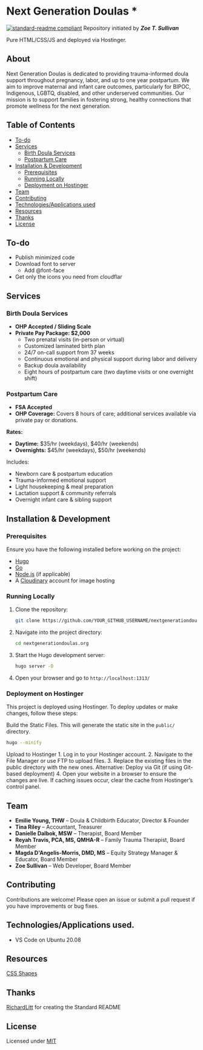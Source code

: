 # Next Generation Doulas *

[![standard-readme compliant](https://img.shields.io/badge/readme%20style-standard-brightgreen.svg?style=flat-square)](https://github.com/RichardLitt/standard-readme) Repository initiated by _**Zoe T. Sullivan**_

Pure HTML/CSS/JS and deployed via Hostinger.

## About

Next Generation Doulas is dedicated to providing trauma-informed doula support throughout pregnancy, labor, and up to one year postpartum. We aim to improve maternal and infant care outcomes, particularly for BIPOC, Indigenous, LGBTQ, disabled, and other underserved communities. Our mission is to support families in fostering strong, healthy connections that promote wellness for the next generation.

## Table of Contents

- [To-do](#to-do)
- [Services](#services)
  - [Birth Doula Services](#birth-doula-services)
  - [Postpartum Care](#postpartum-care)
- [Installation & Development](#installation--development)
  - [Prerequisites](#prerequisites)
  - [Running Locally](#running-locally)
  - [Deployment on Hostinger](#deployment-on-hostinger)
- [Team](#team)
- [Contributing](#contributing)
- [Technologies/Applications used](#technologiesapplications-used)
- [Resources](#resources)
- [Thanks](#thanks)
- [License](#license)

## To-do

- Publish minimized code
- Download font to server
  - Add @font-face
- Get only the icons you need from cloudflar

## Services

### Birth Doula Services

- **OHP Accepted / Sliding Scale**
- **Private Pay Package: $2,000**
  - Two prenatal visits (in-person or virtual)
  - Customized laminated birth plan
  - 24/7 on-call support from 37 weeks
  - Continuous emotional and physical support during labor and delivery
  - Backup doula availability
  - Eight hours of postpartum care (two daytime visits or one overnight shift)

### Postpartum Care

- **FSA Accepted**
- **OHP Coverage:** Covers 8 hours of care; additional services available via private pay or donations.

**Rates:**
- **Daytime:** $35/hr (weekdays), $40/hr (weekends)
- **Overnights:** $45/hr (weekdays), $50/hr (weekends)

Includes:
- Newborn care & postpartum education
- Trauma-informed emotional support
- Light housekeeping & meal preparation
- Lactation support & community referrals
- Overnight infant care & sibling support

## Installation & Development

### Prerequisites

Ensure you have the following installed before working on the project:

- [Hugo](https://gohugo.io/getting-started/installing/)
- [Go](https://go.dev/doc/install)
- [Node.js](https://nodejs.org/) (if applicable)
- A [Cloudinary](https://cloudinary.com/) account for image hosting

### Running Locally

1. Clone the repository:
   ```sh
   git clone https://github.com/YOUR_GITHUB_USERNAME/nextgenerationdoulas.org.git
   ```
2. Navigate into the project directory:
   ```sh
   cd nextgenerationdoulas.org
   ```
3. Start the Hugo development server:
   ```sh
   hugo server -D
   ```
4. Open your browser and go to `http://localhost:1313/`

### Deployment on Hostinger

This project is deployed using Hostinger. To deploy updates or make changes, follow these steps:

Build the Static Files. This will generate the static site in the `public/` directory.

```sh
hugo --minify
```

Upload to Hostinger
    1. Log in to your Hostinger account.
    2. Navigate to the File Manager or use FTP to upload files.
    3. Replace the existing files in the public directory with the new ones.
        Alternative: Deploy via Git (if using Git-based deployment)
    4. Open your website in a browser to ensure the changes are live.
        If caching issues occur, clear the cache from Hostinger’s control panel.


## Team

- **Emilie Young, THW** – Doula & Childbirth Educator, Director & Founder
- **Tina Riley** – Accountant, Treasurer
- **Danielle Dalbok, MSW** – Therapist, Board Member
- **Reyah Travis, PCA, MS, QMHA-R** – Family Trauma Therapist, Board Member
- **Magda D'Angelis-Morris, DMD, MS** – Equity Strategy Manager & Educator, Board Member
- **Zoe Sullivan** – Web Developer, Board Member

## Contributing

Contributions are welcome! Please open an issue or submit a pull request if you have improvements or bug fixes.


## Technologies/Applications used.

- VS Code on Ubuntu 20.08

## Resources

[CSS Shapes](https://css-tricks.com/the-shapes-of-css/)

## Thanks

[RichardLitt](https://github.com/RichardLitt) for creating the Standard README


## License

Licensed under [MIT](LICENSE) 
